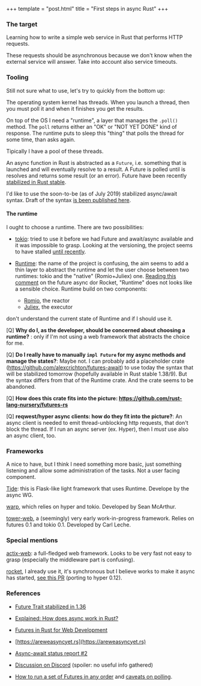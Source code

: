 +++
template = "post.html"
title = "First steps in async Rust"
+++

### <a id="part_i"></a>The target

Learning how to write a simple web service in Rust that performs HTTP requests.

These requests should be asynchronous because we don't know when the external service will answer. Take into account also service timeouts.

### <a id="part_ii"></a>Tooling

Still not sure what to use, let's try to quickly from the bottom up:

The operating system kernel has threads. When you launch a thread, then you must poll it and when it finishes you get the results.

On top of the OS I need a "runtime", a layer that manages the `.poll()` method. The `poll` returns either an "OK" or "NOT YET DONE" kind of response. The runtime puts to sleep this "thing" that polls the thread for some time, than asks again.

Tipically I have a pool of these threads.

An async function in Rust is abstracted as a `Future`, i.e. something that is launched and will eventually resolve to a result. A Future is polled until is resolves and returns some result (or an error). Future have been recently [stabilized in Rust stable](https://blog.rust-lang.org/2019/07/04/Rust-1.36.0.html#the-future-is-here).

I'd like to use the soon-to-be (as of July 2019) stabilized async/await syntax. Draft of the syntax [is been published here](https://github.com/rust-lang/rust/issues/62149).

#### The runtime

I ought to choose a runtime. There are two possibilities:

- [tokio](tokio.rs): tried to use it before we had Future and await/async available and it was impossible to grasp. Looking at the versioning, the project seems to have stalled [until recently](https://www.reddit.com/r/rust/comments/c5eqj1/tokio_master_branch_switching_to_stdfuture).

- [Runtime](https://github.com/rustasync/runtime): the name of the project is confusing, the aim seems to add a thin layer to abstract the runtime and let the user choose between two runtimes: tokio and the "native" (Romio+Juliex) one. [Reading this comment](https://github.com/SergioBenitez/Rocket/pull/1008#issuecomment-507158310) on the future async dor Rocket, "Runtime" does not looks like a sensible choice. Runtime build on two components:
  - [Romio](https://github.com/withoutboats/romio), the reactor
  - [Juliex](https://github.com/withoutboats/juliex), the executor

don't understand the current state of Runtime and if I should use it.

[Q] **Why do I, as the developer, should be concerned about choosing a runtime?** : only if I'm not using a web framework that abstracts the choice for me.

[Q] **Do I really have to manually `impl Future` for my async methods and manage the states?**: Maybe not. I can probably add a placeholder crate (https://github.com/alexcrichton/futures-await) to use today the syntax that will be stabilized tomorrow (hopefully available in Rust stable 1.38/9). But the syntax differs from that of the Runtime crate. And the crate seems to be abandoned.

[Q] **How does this crate fits into the picture: https://github.com/rust-lang-nursery/futures-rs**

[Q] **reqwest/hyper async clients: how do they fit into the picture?**: An async client is needed to emit thread-unblocking http requests, that don't block the thread. If I run an async server (ex. Hyper), then I *must* use also an async client, too.

### <a id="part_iii"></a>Frameworks

A nice to have, but I think I need something more basic, just something listening and allow some administration of the tasks. Not a user facing component.

[Tide](https://github.com/rustasync/tide): this is Flask-like light framework that uses Runtime. Develope by the async WG.

[warp](https://seanmonstar.com/post/176530511587/warp), which relies on hyper and tokio. Developed by Sean McArthur.

[tower-web](https://github.com/tower-rs/tower), a (seemingly) very early work-in-progress framework. Relies on futures 0.1 and tokio 0.1. Developed by Carl Leche.

### Special mentions

[actix-web](https://actix.rs): a full-fledged web framework. Looks to be very fast not easy to grasp (especially the middleware part is confusing).

[rocket](https://rocket.rs), I already use it, it's synchronous but I believe works to make it async has started, [see this PR](https://github.com/SergioBenitez/Rocket/pull/1008#issuecomment-507049080) (porting to hyper 0.12).

### <a id="part_iv"></a>References

- [Future Trait stabilized in 1.36](https://blog.rust-lang.org/2019/07/04/Rust-1.36.0.html)
- [Explained: How does async work in Rust?](https://dev.to/gruberb/explained-how-does-async-work-in-rust-46f8)
- [Futures in Rust for Web Development](https://dev.to/gruberb/explained-rust-futures-for-web-development-a10)
- [https://areweasyncyet.rs](https://areweasyncyet.rs)

- [Async-await status report #2](ttps://www.reddit.com/r/rust/comments/cawahp/asyncawait_status_report_2)
- [Discussion on Discord](https://discordapp.com/channels/442252698964721669/474974025454452766/598878779695300609) (spoiler: no useful info gathered)
- [How to run a set of Futures in any order](https://github.com/chicagohaskell/async-futures-talk/blob/master/rustlb/examples/multi-http/src/main.rs) and [caveats on polling](https://docs.rs/futures/0.1.28/futures/stream/futures_unordered/struct.FuturesUnordered.html).
